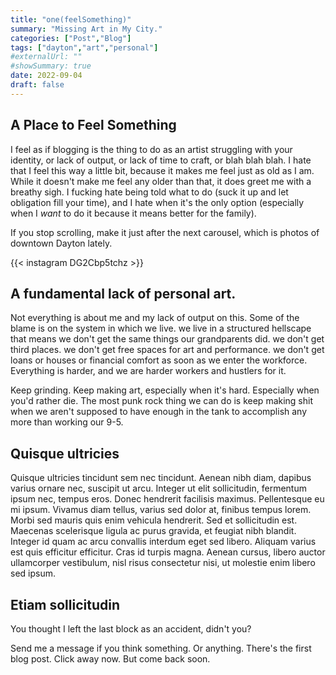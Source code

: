 ```yaml
---
title: "one(feelSomething)"
summary: "Missing Art in My City."
categories: ["Post","Blog"]
tags: ["dayton","art","personal"]
#externalUrl: ""
#showSummary: true
date: 2022-09-04
draft: false
---
```


## A Place to Feel Something
I feel as if blogging is the thing to do as an artist struggling with your identity, or lack of output, or lack of time to craft, or blah blah blah. I hate that I feel this way a little bit, because it makes me feel just as old as I am. While it doesn't make me feel any older than that, it does greet me with a breathy sigh. I fucking hate being told what to do (suck it up and let obligation fill your time), and I hate when it's the only option (especially when I *want* to do it because it means better for the family).

If you stop scrolling, make it just after the next carousel, which is photos of downtown Dayton lately.

{{< instagram DG2Cbp5tchz >}}


## A fundamental lack of personal art.
Not everything is about me and my lack of output on this. Some of the blame is on the system in which we live. we live in a structured hellscape that means we don't get the same things our grandparents did. we don't get third places. we don't get free spaces for art and performance. we don't get loans or houses or financial comfort as soon as we enter the workforce. Everything is harder, and we are harder workers and hustlers for it. 

Keep grinding. Keep making art, especially when it's hard. Especially when you'd rather die. The most punk rock thing we can do is keep making shit when we aren't supposed to have enough in the tank to accomplish any more than working our 9-5.

## Quisque ultricies
Quisque ultricies tincidunt sem nec tincidunt. Aenean nibh diam, dapibus varius ornare nec, suscipit ut arcu. Integer ut elit sollicitudin, fermentum ipsum nec, tempus eros. Donec hendrerit facilisis maximus. Pellentesque eu mi ipsum. Vivamus diam tellus, varius sed dolor at, finibus tempus lorem. Morbi sed mauris quis enim vehicula hendrerit. Sed et sollicitudin est. Maecenas scelerisque ligula ac purus gravida, et feugiat nibh blandit. Integer id quam ac arcu convallis interdum eget sed libero. Aliquam varius est quis efficitur efficitur. Cras id turpis magna. Aenean cursus, libero auctor ullamcorper vestibulum, nisl risus consectetur nisi, ut molestie enim libero sed ipsum.

## Etiam sollicitudin
You thought I left the last block as an accident, didn't you?

Send me a message if you think something. Or anything. There's the first blog post. Click away now. But come back soon. 